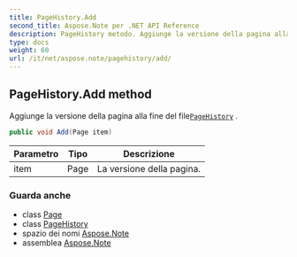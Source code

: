 ```yaml
---
title: PageHistory.Add
second_title: Aspose.Note per .NET API Reference
description: PageHistory metodo. Aggiunge la versione della pagina alla fine del filePageHistory .
type: docs
weight: 60
url: /it/net/aspose.note/pagehistory/add/
---
```

## PageHistory.Add method

Aggiunge la versione della pagina alla fine del file[`PageHistory`](../) .

```csharp
public void Add(Page item)
```

| Parametro | Tipo | Descrizione |
| --- | --- | --- |
| item | Page | La versione della pagina. |

### Guarda anche

* class [Page](../../page/)
* class [PageHistory](../)
* spazio dei nomi [Aspose.Note](../../pagehistory/)
* assemblea [Aspose.Note](../../../)


